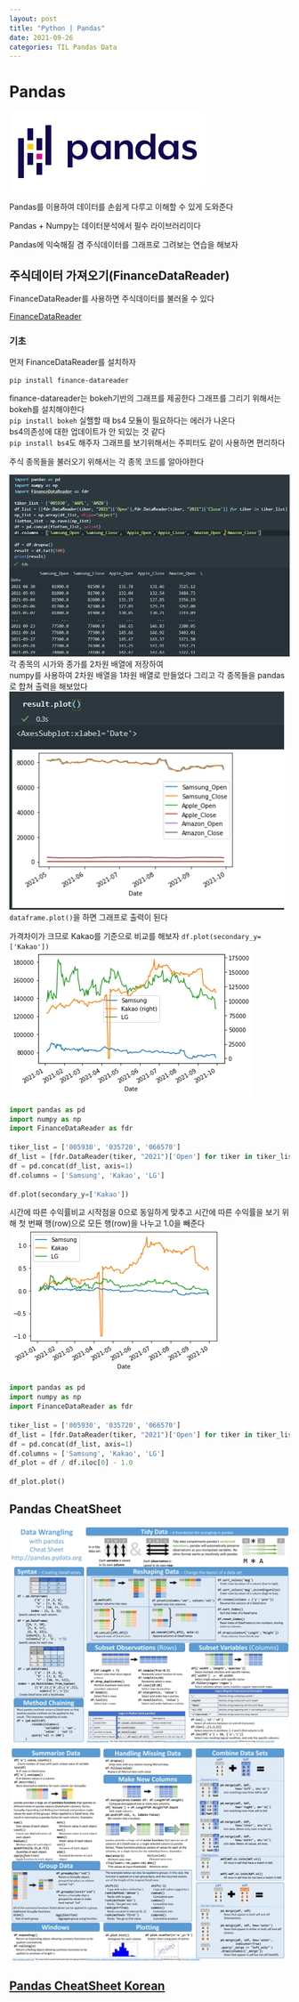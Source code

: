```yaml
---
layout: post
title: "Python | Pandas"
date: 2021-09-26
categories: TIL Pandas Data
---
```


# Pandas

![](https://raw.githubusercontent.com/Action2theFuture/Action2theFuture.github.io/main/_posts/Images/pandas.png)

Pandas를 이용하여 데이터를 손쉽게 다루고 이해할 수 있게 도와준다

Pandas + Numpy는 데이터분석에서 필수 라이브러리이다

Pandas에 익숙해질 겸 주식데이터를 그래프로 그려보는 연습을 해보자

## 주식데이터 가져오기(FinanceDataReader)

FinanceDataReader를 사용하면 주식데이터를 불러올 수 있다

[FinanceDataReader](https://github.com/FinanceData/FinanceDataReader)

### 기초

먼저 FinanceDataReader를 설치하자

`pip install finance-datareader`

finance-datareader는 bokeh기반의 그래프를 제공한다
그래프를 그리기 위해서는 bokeh를 설치해야한다  
`pip install bokeh`
실핼할 때 bs4 모듈이 필요하다는 에러가 나온다  
bs4의존성에 대한 업데이트가 안 되있는 것 같다  
`pip install bs4`도 해주자
그래프를 보기위해서는 주피터도 같이 사용하면 편리하다

주식 종목들을 불러오기 위해서는 각 종목 코드를 알아야한다

![](https://raw.githubusercontent.com/Action2theFuture/Action2theFuture.github.io/main/_posts/Images/pandas2.png)
각 종목의 시가와 종가를 2차원 배열에 저장하여  
numpy를 사용하여 2차원 배열을 1차원 배열로 만들었다
그리고 각 종목들을 pandas로 합쳐 출력을 해보았다
![](https://raw.githubusercontent.com/Action2theFuture/Action2theFuture.github.io/main/_posts/Images/pandas3.png)
`dataframe.plot()`을 하면 그래프로 출력이 된다

가격차이가 크므로 Kakao를 기준으로 비교를 해보자
`df.plot(secondary_y=['Kakao'])`
![](https://raw.githubusercontent.com/Action2theFuture/Action2theFuture.github.io/main/_posts/Images/graph2.png)

```python
import pandas as pd
import numpy as np
import FinanceDataReader as fdr

tiker_list = ['005930', '035720', '066570']
df_list = [fdr.DataReader(tiker, "2021")['Open'] for tiker in tiker_list]
df = pd.concat(df_list, axis=1)
df.columns = ['Samsung', 'Kakao', 'LG']

df.plot(secondary_y=['Kakao'])
```

시간에 따른 수익률비교
시작점을 0으로 동일하게 맞추고 시간에 따른 수익률을 보기 위해 첫 번째 행(row)으로 모든 행(row)을 나누고 1.0을 빼준다
![](https://raw.githubusercontent.com/Action2theFuture/Action2theFuture.github.io/main/_posts/Images/graph.png)

```python
import pandas as pd
import numpy as np
import FinanceDataReader as fdr

tiker_list = ['005930', '035720', '066570']
df_list = [fdr.DataReader(tiker, "2021")['Open'] for tiker in tiker_list]
df = pd.concat(df_list, axis=1)
df.columns = ['Samsung', 'Kakao', 'LG']
df_plot = df / df.iloc[0] - 1.0

df_plot.plot()
```

## Pandas CheatSheet

![](https://raw.githubusercontent.com/Action2theFuture/Action2theFuture.github.io/main/_posts/Images/pandas.jpg)
![](https://raw.githubusercontent.com/Action2theFuture/Action2theFuture.github.io/main/_posts/Images/pandas2.jpg)

## [Pandas CheatSheet Korean](https://dataitgirls2.github.io/10minutes2pandas/)

